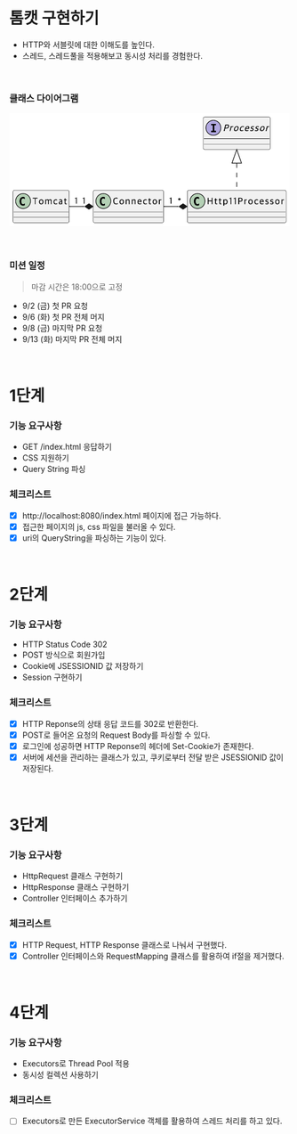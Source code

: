 # 톰캣 구현하기

- HTTP와 서블릿에 대한 이해도를 높인다.
- 스레드, 스레드풀을 적용해보고 동시성 처리를 경험한다.

<br/>

### 클래스 다이어그램

![image](./docs/class.png)

<br/>

### 미션 일정

> 마감 시간은 18:00으로 고정

- 9/2 (금) 첫 PR 요청
- 9/6 (화) 첫 PR 전체 머지
- 9/8 (금) 마지막 PR 요청
- 9/13 (화) 마지막 PR 전체 머지

<br/>

# 1단계

### 기능 요구사항

- GET /index.html 응답하기
- CSS 지원하기
- Query String 파싱

### 체크리스트

- [x] http://localhost:8080/index.html 페이지에 접근 가능하다.
- [x] 접근한 페이지의 js, css 파일을 불러올 수 있다.
- [x] uri의 QueryString을 파싱하는 기능이 있다.

<br/>

# 2단계

### 기능 요구사항

- HTTP Status Code 302
- POST 방식으로 회원가입
- Cookie에 JSESSIONID 값 저장하기
- Session 구현하기

### 체크리스트

- [x] HTTP Reponse의 상태 응답 코드를 302로 반환한다.
- [x] POST로 들어온 요청의 Request Body를 파싱할 수 있다.
- [x] 로그인에 성공하면 HTTP Reponse의 헤더에 Set-Cookie가 존재한다.
- [x] 서버에 세션을 관리하는 클래스가 있고, 쿠키로부터 전달 받은 JSESSIONID 값이 저장된다.

<br/>

# 3단계

### 기능 요구사항

- HttpRequest 클래스 구현하기
- HttpResponse 클래스 구현하기
- Controller 인터페이스 추가하기

### 체크리스트

- [x] HTTP Request, HTTP Response 클래스로 나눠서 구현했다.
- [x] Controller 인터페이스와 RequestMapping 클래스를 활용하여 if절을 제거했다.

<br/>

# 4단계

### 기능 요구사항

- Executors로 Thread Pool 적용
- 동시성 컬렉션 사용하기

### 체크리스트

- [ ] Executors로 만든 ExecutorService 객체를 활용하여 스레드 처리를 하고 있다.

<br/>
